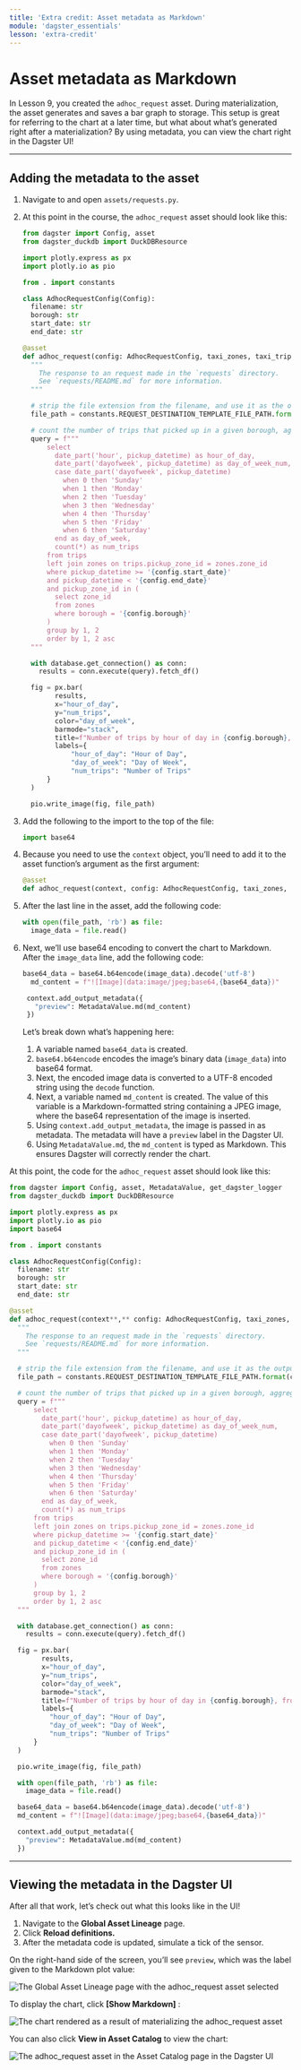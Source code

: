```yaml
---
title: 'Extra credit: Asset metadata as Markdown'
module: 'dagster_essentials'
lesson: 'extra-credit'
---
```


# Asset metadata as Markdown

In Lesson 9, you created the `adhoc_request` asset. During materialization, the asset generates and saves a bar graph to storage. This setup is great for referring to the chart at a later time, but what about what’s generated right after a materialization? By using metadata, you can view the chart right in the Dagster UI!

---

## Adding the metadata to the asset

1. Navigate to and open `assets/requests.py`.

2. At this point in the course, the `adhoc_request` asset should look like this:

   ```python
   from dagster import Config, asset
   from dagster_duckdb import DuckDBResource

   import plotly.express as px
   import plotly.io as pio

   from . import constants

   class AdhocRequestConfig(Config):
     filename: str
     borough: str
     start_date: str
     end_date: str

   @asset
   def adhoc_request(config: AdhocRequestConfig, taxi_zones, taxi_trips, database: DuckDBResource):
     """
       The response to an request made in the `requests` directory.
       See `requests/README.md` for more information.
     """

     # strip the file extension from the filename, and use it as the output filename
     file_path = constants.REQUEST_DESTINATION_TEMPLATE_FILE_PATH.format(config.filename.split('.')[0])

     # count the number of trips that picked up in a given borough, aggregated by time of day and hour of day
     query = f"""
         select
           date_part('hour', pickup_datetime) as hour_of_day,
           date_part('dayofweek', pickup_datetime) as day_of_week_num,
           case date_part('dayofweek', pickup_datetime)
             when 0 then 'Sunday'
             when 1 then 'Monday'
             when 2 then 'Tuesday'
             when 3 then 'Wednesday'
             when 4 then 'Thursday'
             when 5 then 'Friday'
             when 6 then 'Saturday'
           end as day_of_week,
           count(*) as num_trips
         from trips
         left join zones on trips.pickup_zone_id = zones.zone_id
         where pickup_datetime >= '{config.start_date}'
         and pickup_datetime < '{config.end_date}'
         and pickup_zone_id in (
           select zone_id
           from zones
           where borough = '{config.borough}'
         )
         group by 1, 2
         order by 1, 2 asc
     """

     with database.get_connection() as conn:
       results = conn.execute(query).fetch_df()

     fig = px.bar(
           results,
           x="hour_of_day",
           y="num_trips",
           color="day_of_week",
           barmode="stack",
           title=f"Number of trips by hour of day in {config.borough}, from {config.start_date} to {config.end_date}",
           labels={
               "hour_of_day": "Hour of Day",
               "day_of_week": "Day of Week",
               "num_trips": "Number of Trips"
         }
     )

     pio.write_image(fig, file_path)
   ```

3. Add the following to the import to the top of the file:

   ```python
   import base64
   ```

4. Because you need to use the `context` object, you’ll need to add it to the asset function’s argument as the first argument:

   ```python
   @asset
   def adhoc_request(context, config: AdhocRequestConfig, taxi_zones, taxi_trips, database: DuckDBResource):
   ```

5. After the last line in the asset, add the following code:

   ```python
   with open(file_path, 'rb') as file:
     image_data = file.read()
   ```

6. Next, we’ll use base64 encoding to convert the chart to Markdown. After the `image_data` line, add the following code:

   ```python
   base64_data = base64.b64encode(image_data).decode('utf-8')
     md_content = f"![Image](data:image/jpeg;base64,{base64_data})"

    context.add_output_metadata({
      "preview": MetadataValue.md(md_content)
    })
   ```

   Let’s break down what’s happening here:

   1. A variable named `base64_data` is created.
   2. `base64.b64encode` encodes the image’s binary data (`image_data`) into base64 format.
   3. Next, the encoded image data is converted to a UTF-8 encoded string using the `decode` function.
   4. Next, a variable named `md_content` is created. The value of this variable is a Markdown-formatted string containing a JPEG image, where the base64 representation of the image is inserted.
   5. Using `context.add_output_metadata`, the image is passed in as metadata. The metadata will have a `preview` label in the Dagster UI.
   6. Using `MetadataValue.md`, the `md_content` is typed as Markdown. This ensures Dagster will correctly render the chart.

At this point, the code for the `adhoc_request` asset should look like this:

```python
from dagster import Config, asset, MetadataValue, get_dagster_logger
from dagster_duckdb import DuckDBResource

import plotly.express as px
import plotly.io as pio
import base64

from . import constants

class AdhocRequestConfig(Config):
  filename: str
  borough: str
  start_date: str
  end_date: str

@asset
def adhoc_request(context**,** config: AdhocRequestConfig, taxi_zones, taxi_trips, database: DuckDBResource):
  """
    The response to an request made in the `requests` directory.
    See `requests/README.md` for more information.
  """

  # strip the file extension from the filename, and use it as the output filename
  file_path = constants.REQUEST_DESTINATION_TEMPLATE_FILE_PATH.format(config.filename.split('.')[0])

  # count the number of trips that picked up in a given borough, aggregated by time of day and hour of day
  query = f"""
      select
        date_part('hour', pickup_datetime) as hour_of_day,
        date_part('dayofweek', pickup_datetime) as day_of_week_num,
        case date_part('dayofweek', pickup_datetime)
          when 0 then 'Sunday'
          when 1 then 'Monday'
          when 2 then 'Tuesday'
          when 3 then 'Wednesday'
          when 4 then 'Thursday'
          when 5 then 'Friday'
          when 6 then 'Saturday'
        end as day_of_week,
        count(*) as num_trips
      from trips
      left join zones on trips.pickup_zone_id = zones.zone_id
      where pickup_datetime >= '{config.start_date}'
      and pickup_datetime < '{config.end_date}'
      and pickup_zone_id in (
        select zone_id
        from zones
        where borough = '{config.borough}'
      )
      group by 1, 2
      order by 1, 2 asc
  """

  with database.get_connection() as conn:
    results = conn.execute(query).fetch_df()

  fig = px.bar(
        results,
        x="hour_of_day",
        y="num_trips",
        color="day_of_week",
        barmode="stack",
        title=f"Number of trips by hour of day in {config.borough}, from {config.start_date} to {config.end_date}",
        labels={
          "hour_of_day": "Hour of Day",
          "day_of_week": "Day of Week",
          "num_trips": "Number of Trips"
      }
  )

  pio.write_image(fig, file_path)

  with open(file_path, 'rb') as file:
    image_data = file.read()

  base64_data = base64.b64encode(image_data).decode('utf-8')
  md_content = f"![Image](data:image/jpeg;base64,{base64_data})"

  context.add_output_metadata({
    "preview": MetadataValue.md(md_content)
  })
```

---

## Viewing the metadata in the Dagster UI

After all that work, let’s check out what this looks like in the UI!

1. Navigate to the **Global Asset Lineage** page.
2. Click **Reload definitions.**
3. After the metadata code is updated, simulate a tick of the sensor.

<!-- TODO: Add link to Thinkific sensors lesson here? -->

On the right-hand side of the screen, you’ll see `preview`, which was the label given to the Markdown plot value:

![The Global Asset Lineage page with the adhoc_request asset selected](/images/dagster-essentials/extra-credit/ui-selected-adhoc-request-asset.png)

To display the chart, click **\[Show Markdown]** :

![The chart rendered as a result of materializing the adhoc_request asset](/images/dagster-essentials/extra-credit/ui-markdown-chart.png)

You can also click **View in Asset Catalog** to view the chart:

![The adhoc_request asset in the Asset Catalog page in the Dagster UI](/images/dagster-essentials/extra-credit/ui-asset-catalog.png)
